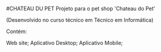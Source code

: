 #CHATEAU DU PET
Projeto para o pet shop 'Chateau do Pet'

(Desenvolvido no curso técnico em Técnico em Informática)

Contém:

Web site; Aplicativo Desktop; Aplicativo Mobile;

